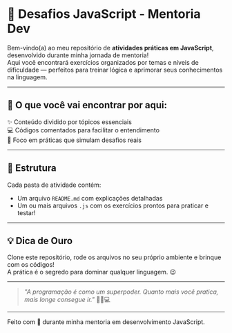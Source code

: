 
# 🚀 Desafios JavaScript - Mentoria Dev

Bem-vindo(a) ao meu repositório de **atividades práticas em JavaScript**, desenvolvido durante minha jornada de mentoria!  
Aqui você encontrará exercícios organizados por temas e níveis de dificuldade — perfeitos para treinar lógica e aprimorar seus conhecimentos na linguagem.

---

## 📌 O que você vai encontrar por aqui:

✨ Conteúdo dividido por tópicos essenciais  
💻 Códigos comentados para facilitar o entendimento  
🎯 Foco em práticas que simulam desafios reais

---

## 📂 Estrutura

Cada pasta de atividade contém:
- Um arquivo `README.md` com explicações detalhadas
- Um ou mais arquivos `.js` com os exercícios prontos para praticar e testar!

---

## 💡 Dica de Ouro

Clone este repositório, rode os arquivos no seu próprio ambiente e brinque com os códigos!  
A prática é o segredo para dominar qualquer linguagem. 😉

---

> _"A programação é como um superpoder. Quanto mais você pratica, mais longe consegue ir."_ 🦸‍♀️💻

---

Feito com 💙 durante minha mentoria em desenvolvimento JavaScript.
